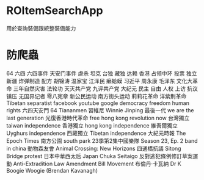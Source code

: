 # ROItemSearchApp
用於查詢裝備跟統整裝備能力

# 防爬蟲
64 六四 六四事件 天安门事件 虐杀 坦克 台独 藏独 达赖 香港 占领中环 投票 独立 新疆 炸弹制造 配方 胡锦涛 温家宝 江泽民 癞蛤蟆 习近平 周永康 毛泽东 文化大革命 三年自然灾害 法轮功 天灭共产党 九评共产党 大纪元 民主 自由 人权 上访 抗议 镇压 无国界记者 零八宪章 新公民运动 南方街头运动 莉莉花革命 洋紫荆革命 Tibetan separatist facebook youtube google democracy freedom human rights
六四天安門 64 Tiananmen
習維尼 Winnie Jinping
最後一代 we are the last generation
光復香港時代革命 free hong kong revolution now
台灣獨立 taiwan independence
香港獨立 hong kong independence
維吾爾獨立 Uyghurs independence
西藏獨立 Tibetan independence
大紀元時報 The Epoch Times
南方公園 south park
23季第2集中國樂隊 Season 23, Ep. 2 band in china
動物森友會 Animal Crossing: New Horizons
四通橋抗議 Sitong Bridge protest
日本中華西太后 Japan Chuka Seitaigo
反對逃犯條例修訂草案運動 Anti-Extradition Law Amendment Bill Movement
布倫丹·卡瓦納 Dr K Boogie Woogie (Brendan Kavanagh)
